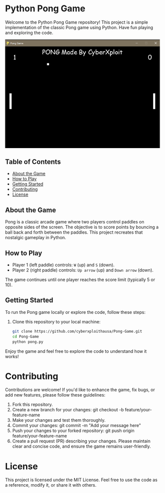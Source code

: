 # Python Pong Game

Welcome to the Python Pong Game repository! This project is a simple implementation of the classic Pong game using Python. Have fun playing and exploring the code.

![Pong Game Screenshot](image.png)

## Table of Contents

- [About the Game](#about-the-game)
- [How to Play](#how-to-play)
- [Getting Started](#getting-started)
- [Contributing](#contributing)
- [License](#license)

## About the Game

Pong is a classic arcade game where two players control paddles on opposite sides of the screen. The objective is to score points by bouncing a ball back and forth between the paddles. This project recreates that nostalgic gameplay in Python.

## How to Play

- Player 1 (left paddle) controls: `W` (up) and `S` (down).
- Player 2 (right paddle) controls: `Up arrow` (up) and `Down arrow` (down).

The game continues until one player reaches the score limit (typically 5 or 10).

## Getting Started

To run the Pong game locally or explore the code, follow these steps:

1. Clone this repository to your local machine:

   ```bash
   git clone https://github.com/cyberxploithausa/Pong-Game.git
   cd Pong-Game
   python pong.py
Enjoy the game and feel free to explore the code to understand how it works!

# Contributing
Contributions are welcome! If you'd like to enhance the game, fix bugs, or add new features, please follow these guidelines:

1. Fork this repository.
2. Create a new branch for your changes: git checkout -b feature/your-feature-name
3. Make your changes and test them thoroughly.
4. Commit your changes: git commit -m "Add your message here"
5. Push your changes to your forked repository: git push origin feature/your-feature-name
6. Create a pull request (PR) describing your changes.
Please maintain clear and concise code, and ensure the game remains user-friendly.

# License
This project is licensed under the MIT License. Feel free to use the code as a reference, modify it, or share it with others.

